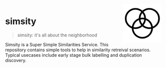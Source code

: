 <img src="icon.png" width=125 height=125 align="right">

# simsity

> simsity: it's all about the neighborhood

Simsity is a Super Simple Similarities Service. This repository contains
simple tools to help in similarity retreival scenarios. Typical usecases
include early stage bulk labelling and duplication discovery.
